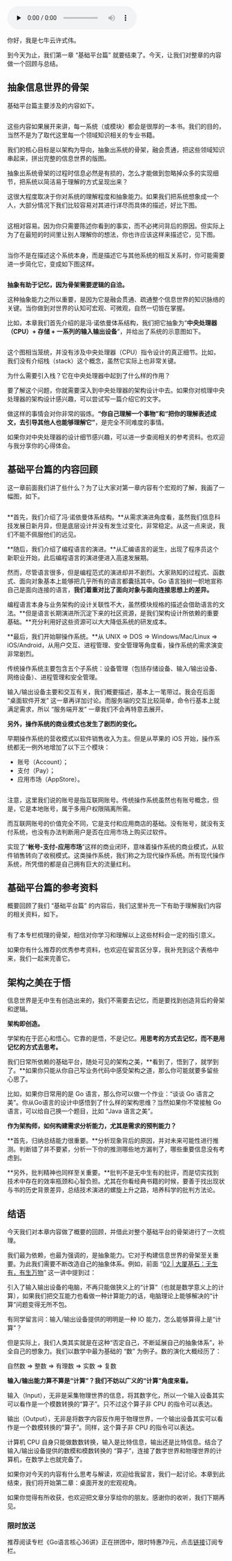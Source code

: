 <audio id="audio" title="19 | 基础平台篇：回顾与总结" controls="" preload="none"><source id="mp3" src="https://static001.geekbang.org/resource/audio/ef/82/efa787b542854d92be4d8100a9426882.mp3"></audio>

你好，我是七牛云许式伟。

到今天为止，我们第一章 “基础平台篇” 就要结束了。今天，让我们对整章的内容做一个回顾与总结。

## 抽象信息世界的骨架

基础平台篇主要涉及的内容如下。

<img src="https://static001.geekbang.org/resource/image/68/e6/68f2c948ff8c329ceb8b5fe76e34eee6.png" alt="">

这些内容如果展开来讲，每一系统（或模块）都会是很厚的一本书。我们的目的，当然不是为了取代这里每一个领域知识相关的专业书籍。

我们的核心目标是以架构为导向，抽象出系统的骨架，融会贯通，把这些领域知识串起来，拼出完整的信息世界的版图。

抽象出系统骨架的过程时信息必然是有损的，怎么才能做到忽略掉众多的实现细节，把系统以简洁易于理解的方式呈现出来？

这很大程度取决于你对系统的理解程度和抽象能力。如果我们把系统想象成一个人，大部分情况下我们比较容易对其进行详尽而具体的描述，好比下图。

<img src="https://static001.geekbang.org/resource/image/7d/57/7d0bf49d1cc2a1bc20964d694b67b257.png" alt="">

这相对容易。因为你只需要陈述你看到的事实，而不必拷问背后的原因。但实际上为了在最短的时间里让别人理解你的想法，你也许应该这样来描述它，见下图。

<img src="https://static001.geekbang.org/resource/image/d4/b3/d4557d1a21a2a017ce317ab8e6d465b3.png" alt="">

当你不是在描述这个系统本身，而是描述它与其他系统的相互关系时，你可能需要进一步简化它，变成如下图这样。

<img src="https://static001.geekbang.org/resource/image/11/bc/111cbf1adcb5effdb836979c7e44a3bc.png" alt="">

**抽象有助于记忆，因为骨架需要逻辑的自洽。**

这种抽象能力之所以重要，是因为它是融会贯通、疏通整个信息世界的知识脉络的关键。当你做到对世界的认知可宏观、可微观，自然一切皆在掌握。

比如，本章我们首先介绍的是冯·诺依曼体系结构，我们把它抽象为“**中央处理器（CPU）+ 存储 + 一系列的输入输出设备**”，并给出了系统的示意图如下。

<img src="https://static001.geekbang.org/resource/image/28/a9/28ef9c0241c5c34abb85148453379fa9.png" alt="">

这个图相当笼统，并没有涉及中央处理器（CPU）指令设计的真正细节。比如，我们没有介绍栈（stack）这个概念，虽然它实际上也非常关键。

为什么需要引入栈？它在中央处理器中起到了什么样的作用？

要了解这个问题，你就需要深入到中央处理器的架构设计中去。如果你对梳理中央处理器的架构设计感兴趣，可以尝试写一篇介绍它的文字。

做这样的事情会对你非常的锻炼。**“你自己理解一个事物”和“把你的理解表述成文，去引导其他人也能够理解它”**，是完全不同难度的事情。

如果你对中央处理器的设计细节感兴趣，可以进一步查阅相关的参考资料。也欢迎与我分享你的心得体会。

## 基础平台篇的内容回顾

这一章前面我们讲了些什么？为了让大家对第一章内容有个宏观的了解，我画了一幅图，如下。

<img src="https://static001.geekbang.org/resource/image/2c/32/2c8357bd303f229ac98b67bec6e31932.png" alt="">

**首先，我们介绍了冯·诺依曼体系结构。**从需求演进角度看，虽然我们信息科技发展日新月异，但是底层设计并没有发生过变化，非常稳定。从这一点来说，我们不能不佩服他们的远见。

**随后，我们介绍了编程语言的演进。**从汇编语言的诞生，出现了程序员这个新职业开始，此后编程语言的演进便进入高速发展期。

然而，尽管语言很多，但是编程范式的演进却并不剧烈。大家熟知的过程式、函数式、面向对象基本上能够把几乎所有的语言都囊括其中。Go 语言独树一帜地宣称自己是面向连接的语言，**我们着重对比了面向对象与面向连接思想上的差异。**

编程语言本身与业务架构的设计关联性不大，虽然模块规格的描述会借助语言的文法。**但是语言长期演进所沉淀下来的社区资源，是我们架构设计所依赖的重要基础。**充分利用好这些资源可以大大降低系统的研发成本。

**最后，我们开始聊操作系统。**从 UNIX =&gt; DOS =&gt; Windows/Mac/Linux =&gt; iOS/Android，从用户交互、进程管理、安全管理等角度看，操作系统的需求演变非常剧烈。

传统操作系统主要包含五个子系统：设备管理（包括存储设备、输入/输出设备、网络设备）、进程管理和安全管理。

输入/输出设备主要和交互有关，我们概要描述，基本上一笔带过。我会在后面 “桌面软件开发” 这一章再详加讨论。而服务端的交互比较简单，命令行基本上就满足需求，所以 “服务端开发” 一章我们不会再特意去展开。

**另外，操作系统的商业模式也发生了剧烈的变化。**

早期操作系统的营收模式以软件销售收入为主。但是从苹果的 iOS 开始，操作系统都无一例外地增加了以下三个模块：

- 账号（Account）；
- 支付（Pay）；
- 应用市场（AppStore）。

<img src="https://static001.geekbang.org/resource/image/d6/b7/d608db3b28f247ccb2886cc4e8cd99b7.jpg" alt="">

注意，这里我们说的账号是指互联网账号。传统操作系统虽然也有账号概念，但是，它是本地账号，属于多用户权限隔离所需。

而互联网账号的价值完全不同，它是支付和应用商店的基础。没有账号，就没有支付系统，也没有办法判断用户是否在应用市场上购买过软件。

实现了“**帐号-支付-应用市场**”这样的商业闭环，意味着操作系统的商业模式，从软件销售转向了收税模式。这类操作系统，我们称之为现代操作系统。所有现代操作系统，所凭借的都是自己拥有巨大的流量红利。

## 基础平台篇的参考资料

概要回顾了我们 “基础平台篇” 的内容后，我们这里补充一下有助于理解我们内容的相关资料，如下。

<img src="https://static001.geekbang.org/resource/image/b2/22/b26278cc56017617fac8572b88224b22.png" alt="">

有了本专栏梳理的骨架，相信对你学习和理解以上这些材料会一定的指引意义。

如果你有什么推荐的优秀参考资料，也欢迎在留言区分享，我补充到这个表格中来，我们一起来完善它。

## 架构之美在于悟

信息世界是无中生有创造出来的，我们不需要去记忆，而是要找到创造背后的骨架和逻辑。

**架构即创造。**

学架构在于匠心和悟心。它靠的是悟，不是记忆。**用思考的方式去记忆，而不是用记忆的方式去思考。**

我们日常所依赖的基础平台，随处可见的架构之美，**看到了，悟到了，就学到了。**如果你只能从你自己写业务代码中感受架构之道，那么你可能就要多留些心思了。

比如，如果你日常用的是 Go 语言，那么你可以做一个作业：“谈谈 Go 语言之美”。你从Go语言的设计中感悟到了什么样的架构思维？当然如果你不常接触 Go 语言，可以给自己换一个题目，比如 “Java 语言之美”。

**作为架构师，如何构建需求分析能力，尤其是需求的预判能力？**

**首先，归纳总结能力很重要。**分析现象背后的原因，并对未来可能性进行推测。判断错了并不要紧，分析一下你的推测哪些地方漏判了，哪些重要信息没有考虑到。

**另外，批判精神也同样至关重要。**批判不是无中生有的批评，而是切实找到技术中存在的效率瓶颈和心智负担。尤其在你看经典书籍的时候，要善于找出现状与书的历史背景差异，总结技术演进的螺旋上升之路，培养科学的批判方法论。

## 结语

今天我们对本章内容做了概要的回顾，并借此对整个基础平台的骨架进行了一次梳理。

我们最为依赖，也最为强调的，是抽象能力。它对于构建信息世界的骨架至关重要。为此我们需要不断改造自己的抽象体系。例如，前面 “[02 | 大厦基石：无生有，有生万物](https://time.geekbang.org/column/article/91007)” 这一讲中提到过：

> 
引入了输入输出设备的电脑，不再只能做狭义上的“计算”（也就是数学意义上的计算），如果我们把交互能力也看做一种计算能力的话，电脑理论上能够解决的“计算”问题变得无所不包。


有同学留言问：输入/输出设备提供的明明是一种 IO 能力，怎么能够算得上是“计算”？

但是实际上，我们人类其实就是在这种“否定自己，不断延展自己的抽象体系”，补全自己的想象力。我们以数学中最为基础的 “数” 为例子。数的演化大概经历了：

> 
自然数 =&gt; 整数 =&gt; 有理数 =&gt; 实数 =&gt; 复数


**输入/输出能力算不算是“计算”？我们不妨以广义的“计算”角度来看。**

输入（Input），无非是采集物理世界的信息，将其数字化，所以一个输入设备其实可以看作是一个模数转换的“算子”。只不过这个算子非 CPU 的指令可以表达。

输出（Output），无非是将数字内容反作用于物理世界，一个输出设备其实可以看作是一个数模转换的“算子”。同样，这个算子非 CPU 的指令可以表达。

计算机 CPU 自身只能做数数转换，输入是比特信息，输出还是比特信息。结合了输入/输出设备提供的数模和模数转换的 “算子”，连接了数字世界和物理世界的计算机，在数学上也就完备了。

如果你对今天的内容有什么思考与解读，欢迎给我留言，我们一起讨论。本章到此结束，我们将开始第二章：桌面开发的宏观视角。

如果你觉得有所收获，也欢迎把文章分享给你的朋友。感谢你的收听，我们下期再见。

### 限时放送

推荐阅读专栏《Go语言核心36讲》正在拼团中，限时特惠79元，点击[链接](https://time.geekbang.org/column/intro/112)订阅专栏。
